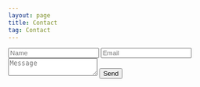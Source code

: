 ```yaml
---
layout: page
title: Contact
tag: Contact
---
```

<div class="contact">

<form id="contactform" method="POST">
    <input type="text" name="name" placeholder="Name">
    <input type="email" name="_replyto" placeholder="Email">
    <input type="hidden" name="_subject" value="Portfolio Contact" />
    <textarea name="message" placeholder="Message"></textarea>
    <input type="text" name="_gotcha" style="display:none" />
    <input type="hidden" name="_next" value="//twarrre.github.io/thanks.html" />
    <input type="submit" value="Send">
</form>
<script>
    var contactform =  document.getElementById('contactform');
    contactform.setAttribute('action', '//formspree.io/' + 't' + 'wa' + 're' + '41' + '94' + '@' + 'gmail' + '.' + 'com');
</script>

</div>
